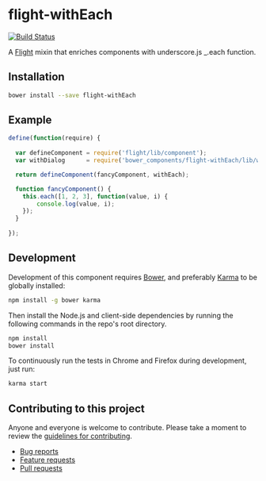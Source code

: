 # flight-withEach

[![Build Status](https://secure.travis-ci.org/olivierlesnicki/flight-withEach.png)](http://travis-ci.org/olivierlesnicki/flight-withEach)

A [Flight](https://github.com/flightjs/flight) mixin that enriches components with underscore.js _.each function.

## Installation

```bash
bower install --save flight-withEach
```

## Example

```javascript
define(function(require) {
    
  var defineComponent = require('flight/lib/component');
  var withDialog      = require('bower_components/flight-withEach/lib/withEach');

  return defineComponent(fancyComponent, withEach);

  function fancyComponent() {
    this.each([1, 2, 3], function(value, i) {
        console.log(value, i);
    });
  }
  
});
```

## Development

Development of this component requires [Bower](http://bower.io), and preferably
[Karma](http://karma-runner.github.io) to be globally installed:

```bash
npm install -g bower karma
```

Then install the Node.js and client-side dependencies by running the following
commands in the repo's root directory.

```bash
npm install
bower install
```

To continuously run the tests in Chrome and Firefox during development, just run:

```bash
karma start
```

## Contributing to this project

Anyone and everyone is welcome to contribute. Please take a moment to
review the [guidelines for contributing](CONTRIBUTING.md).

* [Bug reports](CONTRIBUTING.md#bugs)
* [Feature requests](CONTRIBUTING.md#features)
* [Pull requests](CONTRIBUTING.md#pull-requests)
